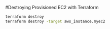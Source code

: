 #Destroying Provisioned EC2 with Terraform

```sh
terraform destroy
terraform destroy -target aws_instance.myec2
```
